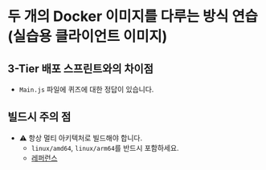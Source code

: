 # 두 개의 Docker 이미지를 다루는 방식 연습 (실습용 클라이언트 이미지)

## 3-Tier 배포 스프린트와의 차이점

- `Main.js` 파일에 퀴즈에 대한 정답이 있습니다.

## 빌드시 주의 점

- ⚠️ 항상 멀티 아키텍처로 빌드해야 합니다.
	- `linux/amd64`, `linux/arm64`를 반드시 포함하세요.
	- [레퍼런스](https://docs.docker.com/desktop/multi-arch/)
